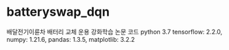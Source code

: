 # batteryswap_dqn
배달전기이륜차 배터리 교체 운용 강화학습 논문 코드
python 3.7
tensorflow: 2.2.0, numpy: 1.21.6, pandas: 1.3.5, matplotlib: 3.2.2
